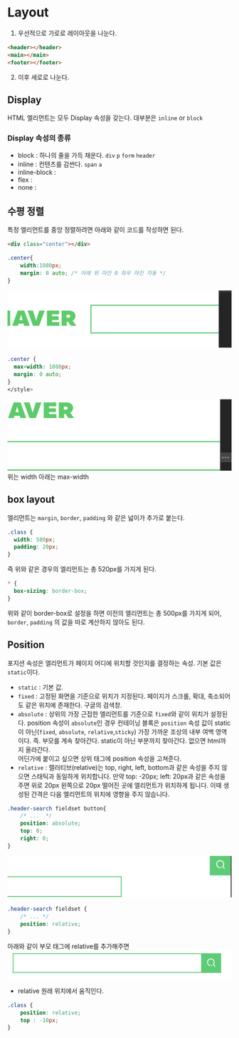 # Layout

1. 우선적으로 가로로 레이아웃을 나눈다.  
```HTML
<header></header>
<main></main>
<footer></footer>
```

2. 이후 세로로 나눈다.


## Display

HTML 엘리먼트는 모두 Display 속성을 갖는다. 대부분은 `inline` or `block`

### Display 속성의 종류 
* block : 하나의 줄을 가득 채운다. `div` `p` `form` `header` 
* inline : 컨텐츠를 감싼다. `span` `a`
* inline-block : 
* flex :
* none :

## 수평 정렬  
특정 엘리먼트를 중앙 정렬하려면 아래와 같이 코드를 작성하면 된다. 
```html
<div class="center"></div>
```
```CSS 
.center{
    width:1080px;
    margin: 0 auto; /* 아래 위 마진 0 좌우 마진 자동 */ 
}
```
![width](../img/scroll.png)
```CSS
.center {
  max-width: 1080px;
  margin: 0 auto;
}
</style>
```
![max-width](../img/maxwidth.png)
위는 width 아래는 max-width

## box layout 
엘리먼트는 `margin`, `border`, `padding` 와 같은 넓이가 추가로 붙는다. 

```CSS
.class {
  width: 500px;
  padding: 20px;
}
``` 
즉 위와 같은 경우의 엘리먼트는 총 520px를 가지게 된다.   
```CSS
* {
  box-sizing: border-box;
}
```
위와 같이 border-box로 설정을 하면 이전의 엘리먼트는 총 500px를 가지게 되어, `border`, `padding` 의 값을 따로 계산하지 않아도 된다.

## Position

포지션 속성은 엘리먼트가 페이지 어디에 위치할 것인지를 결정하는 속성. 기본 값은 `static`이다.
* `static` : 기본 값.
* `fixed` : 고정된 화면을 기준으로 위치가 지정된다. 페이지가 스크롤, 확대, 축소되어도 같은 위치에 존재한다. 구글의 검색창.  
* `absolute` : 상위의 가장 근접한 엘리먼트를 기준으로 `fixed`와 같이 위치가 설정된다.  position 속성이 `absolute`인 경우 컨테이닝 블록은 `position` 속성 값이 static이 아닌(`fixed`, `absolute`, `relative`,`sticky`) 가장 가까운 조상의 내부 여백 영역이다. 즉. 부모를 계속 찾아간다. static이 아닌 부분까지 찾아간다. 없으면 html까지 올라간다.  
어딘가에 붙이고 싶으면 상위 태그에 position 속성을 고쳐준다.  
* `relative` : 랠러티브(relative)는 top, right, left, bottom과 같은 속성을 주지 않으면 스태틱과 동일하게 위치합니다. 만약 top: -20px; left: 20px과 같은 속성을 주면 위로 20px 왼쪽으로 20px 떨어진 곳에 엘리먼트가 위치하게 됩니다. 이때 생성된 간격은 다음 엘리먼트의 위치에 영향을 주지 않습니다.

```CSS 
.header-search fieldset button{
    /* ...  */
    position: absolute;
    top: 0;
    right: 0;
}
```
![결과](../img/position.png)

```CSS
.header-search fieldset {
    /* ... */
    position: relative;    
}
```

아래와 같이 부모 태그에 relative를 추가해주면 
![결과](../img/relative.png)

* relative 
원래 위치에서 움직인다. 
```CSS
.class {
    position: relative;
    top : -10px;
}
```